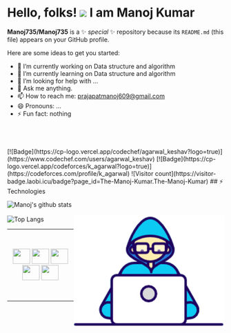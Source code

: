# Hello, folks! <img src="https://raw.githubusercontent.com/MartinHeinz/MartinHeinz/master/wave.gif" width="30px"> I am Manoj Kumar


**Manoj735/Manoj735** is a ✨ _special_ ✨ repository because its `README.md` (this file) appears on your GitHub profile.

Here are some ideas to get you started:

- 🔭 I’m currently working on Data structure and algorithm
- 🌱 I’m currently learning on Data structure and algorithm 
- 🤔 I’m looking for help with ...
- 💬 Ask me anything.
- 📫 How to reach me: prajapatmanoj609@gmail.com
- 😄 Pronouns: ...
- ⚡ Fun fact: nothing


<br/>
<br/>


<br/>
[![Badge](https://cp-logo.vercel.app/codechef/agarwal_keshav?logo=true)](https://www.codechef.com/users/agarwal_keshav)
[![Badge](https://cp-logo.vercel.app/codeforces/k_agarwal?logo=true)](https://codeforces.com/profile/k_agarwal)
![Visitor count](https://visitor-badge.laobi.icu/badge?page_id=The-Manoj-Kumar.The-Manoj-Kumar)
## ⚡ Technologies

  <br/>


![Manoj's github stats](https://github-readme-stats.vercel.app/api?username=Manoj735&show_icons=true&theme=radical)
<br/>
<br/>
<img src="https://github.com/AkashSingh3031/AkashSingh3031/blob/main/Developer.gif" width="350" align='right'>
![Top Langs](https://github-readme-stats.vercel.app/api/top-langs/?username=Manoj735)
<br>
<hr>
<br>
<p align="center">
    <a href="https://facebook.com/Manoj Prajapati" alt="Facebook"><img border-radius="50%" width="40px" height="35px" margin-left="25px" src="https://i.pinimg.com/474x/fc/00/61/fc0061da43b239899945b1e886faa80a.jpg"></a>
    <a href="https://www.linkedin.com/in/manoj-kumar-7b9620192/" alt="Linkedin"><img border-radius="50%" width="40px" height="35px" margin-left="25px" src="https://nepa.com/wp-content/uploads/2017/09/linkedin-logo.png"></a>
    <a href="https://github.com/Manoj735" alt="GitHub"><img border-radius="50%" width="40px" height="35px" margin-left="25px" src="https://cdn4.iconfinder.com/data/icons/iconsimple-logotypes/512/github-512.png"></a>
    <a href="https://twitter.com/ManojPr16699644" alt="Twitter"><img border-radius="50%" width="40px" height="35px" margin-left="25px" src="https://i.pinimg.com/originals/28/90/ba/2890bac9ba41e52707f36268231dfe9e.png"></a>
    <a href="https://www.instagram.com/prajapatmanoj84/" alt="Instagram"><img border-radius="50%" width="40px" height="35px" margin-left="25px" src="https://i.pinimg.com/originals/71/72/16/7172161b580470deb78078669236d2c1.jpg"></a>
</p>
  
<br/>



<hr>
